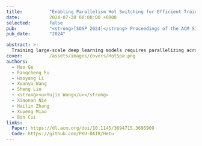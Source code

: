 ```yaml
---
title:          "Enabling Parallelism Hot Switching for Efficient Training of Large Language Models"
date:           2024-07-30 00:00:00 +0800
selected:       false
pub:            "<strong>[SOSP 2024]</strong> Proceedings of the ACM SIGOPS 30th Symposium on Operating Systems Principles"
pub_date:       "2024"

abstract: >-
  Training large-scale deep learning models requires parallelizing across multiple devices. Current systems assume uniform workloads and adopt a static parallelism strategy throughout one training process, but this fails for sequence inputs with varying lengths, leading to sub-optimal performance. This paper introduces HotSPa, a system that uses multiple parallelism strategies within a mini-batch. HotSPa partitions sequences into multiple groups, applies different strategies to each group, and enables dynamic switching between strategies by transferring model parameters and gradients in real-time. 
cover:          /assets/images/covers/HotSpa.png
authors:
  - Hao Ge
  - Fangcheng Fu
  - Haoyang Li
  - Xuanyu Wang
  - Sheng Lin
  - <strong><u>Yujie Wang</u></strong>
  - Xiaonan Nie
  - Hailin Zhang
  - Xupeng Miao
  - Bin Cui
links:
  Paper: https://dl.acm.org/doi/10.1145/3694715.3695969
  Code: https://github.com/PKU-DAIR/Hetu
---
```

